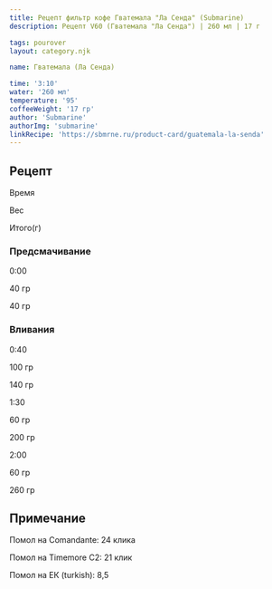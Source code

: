```yaml
---
title: Рецепт фильтр кофе Гватемала "Ла Сенда" (Submarine)
description: Рецепт V60 (Гватемала "Ла Сенда") | 260 мл | 17 г

tags: pourover
layout: category.njk

name: Гватемала (Ла Сенда)

time: '3:10'
water: '260 мл'
temperature: '95'
coffeeWeight: '17 гр'
author: 'Submarine'
authorImg: 'submarine'
linkRecipe: 'https://sbmrne.ru/product-card/guatemala-la-senda'
---
```


## Рецепт


<div class="time-line">

Время

Вес

Итого(г)

</div>

### Предсмачивание

<div class="time-line">

0:00

40 гр

40 гр

</div>


### Вливания

<div class="time-line">

0:40

100 гр

140 гр

</div>

<div class="time-line">

1:30

60 гр

200 гр

</div>

<div class="time-line">

2:00

60 гр

260 гр

</div>


<div class="info-warm">

## Примечание

Помол на Comandante: 24 клика

Помол на Timemore C2: 21 клик

Помол на ЕК (turkish): 8,5
</div>


